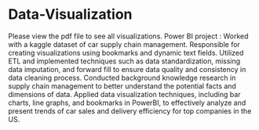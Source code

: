 # Data-Visualization
Please view the pdf file to see all visualizations.
Power BI project : Worked with a kaggle dataset of car supply chain management. Responsible for creating visualizations using bookmarks and dynamic text fields. 
Utilized ETL and implemented techniques such as data standardization, missing data imputation, and forward fill to ensure data quality and consistency in data cleaning process.
Conducted background knowledge research in supply chain management to better understand the potential facts and dimensions of data.
Applied data visualization techniques, including bar charts, line graphs, and bookmarks in PowerBI, to effectively analyze and present trends of car sales and delivery efficiency for top companies in the US. 
